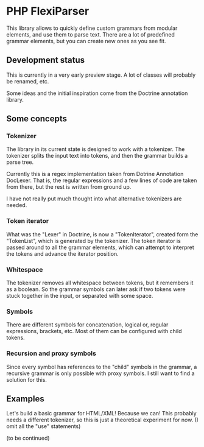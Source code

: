 # PHP FlexiParser

This library allows to quickly define custom grammars from modular elements, and use them to parse text.
There are a lot of predefined grammar elements, but you can create new ones as you see fit.


## Development status

This is currently in a very early preview stage. A lot of classes will probably be renamed, etc.

Some ideas and the initial inspiration come from the Doctrine annotation library.


## Some concepts

### Tokenizer
The library in its current state is designed to work with a tokenizer.
The tokenizer splits the input text into tokens, and then the grammar builds a parse tree.

Currently this is a regex implementation taken from Dotrine Annotation DocLexer. That is, the regular expressions and a few lines of code are taken from there, but the rest is written from ground up.

I have not really put much thought into what alternative tokenizers are needed.

### Token iterator
What was the "Lexer" in Doctrine, is now a "TokenIterator", created form the "TokenList", which is generated by the tokenizer. The token iterator is passed around to all the grammar elements, which can attempt to interpret the tokens and advance the iterator position.

### Whitespace
The tokenizer removes all whitespace between tokens, but it remembers it as a boolean. So the grammar symbols can later ask if two tokens were stuck together in the input, or separated with some space.

### Symbols
There are different symbols for concatenation, logical or, regular expressions, brackets, etc. Most of them can be configured with child tokens.

### Recursion and proxy symbols
Since every symbol has references to the "child" symbols in the grammar, a recursive grammar is only possible with proxy symbols. I still want to find a solution for this.


## Examples
Let's build a basic grammar for HTML/XML! Because we can!
This probably needs a different tokenizer, so this is just a theoretical experiment for now.
(I omit all the "use" statements)

(to be continued)

